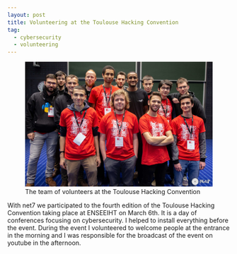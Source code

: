 ```yaml
---
layout: post
title: Volunteering at the Toulouse Hacking Convention
tag:
  - cybersecurity
  - volunteering
---
```


<figure>
    <img src="/thc/thc.jpg">
    <figcaption>The team of volunteers at the Toulouse Hacking Convention</figcaption>
</figure>

With net7 we participated to the fourth edition of the Toulouse Hacking Convention taking place at ENSEEIHT on March 6th. It is a day of conferences focusing on cybersecurity. I helped to install everything before the event. During the event I volunteered to welcome people at the entrance in the morning and I was responsible for the broadcast of the event on youtube in the afternoon.
